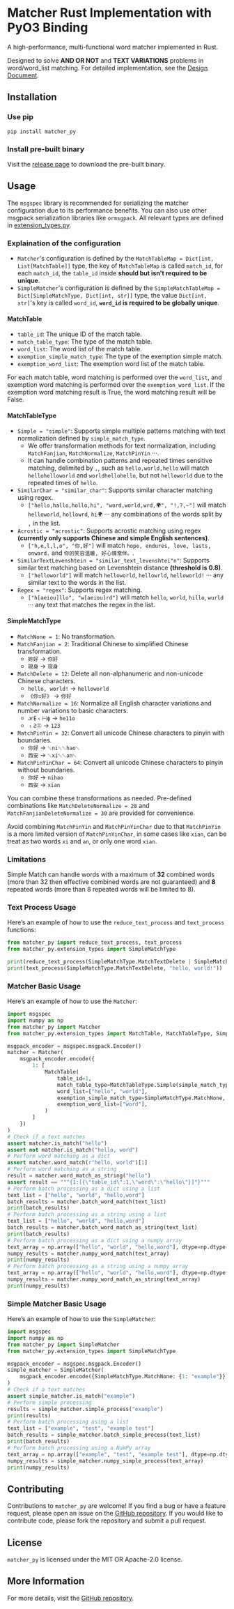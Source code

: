 # Matcher Rust Implementation with PyO3 Binding

A high-performance, multi-functional word matcher implemented in Rust.

Designed to solve **AND OR NOT** and **TEXT VARIATIONS** problems in word/word_list matching. For detailed implementation, see the [Design Document](../DESIGN.md).

## Installation

### Use pip

```shell
pip install matcher_py
```

### Install pre-built binary
Visit the [release page](https://github.com/Lips7/Matcher/releases) to download the pre-built binary.

## Usage

The `msgspec` library is recommended for serializing the matcher configuration due to its performance benefits. You can also use other msgpack serialization libraries like `ormsgpack`. All relevant types are defined in [extension_types.py](./matcher_py/extension_types.py).

### Explaination of the configuration

* `Matcher`'s configuration is defined by the `MatchTableMap = Dict[int, List[MatchTable]]` type, the key of `MatchTableMap` is called `match_id`, for each `match_id`, the `table_id` inside **should but isn't required to be unique**.
* `SimpleMatcher`'s configuration is defined by the `SimpleMatchTableMap = Dict[SimpleMatchType, Dict[int, str]]` type, the value `Dict[int, str]`'s key is called `word_id`, **`word_id` is required to be globally unique**.

#### MatchTable
* `table_id`: The unique ID of the match table.
* `match_table_type`: The type of the match table.
* `word_list`: The word list of the match table.
* `exemption_simple_match_type`: The type of the exemption simple match.
* `exemption_word_list`: The exemption word list of the match table.

For each match table, word matching is performed over the `word_list`, and exemption word matching is performed over the `exemption_word_list`. If the exemption word matching result is True, the word matching result will be False.

#### MatchTableType
* `Simple = "simple"`: Supports simple multiple patterns matching with text normalization defined by `simple_match_type`.
  * We offer transformation methods for text normalization, including `MatchFanjian`, `MatchNormalize`, `MatchPinYin` ···.
  * It can handle combination patterns and repeated times sensitive matching, delimited by `,`, such as `hello,world,hello` will match `hellohelloworld` and `worldhellohello`, but not `helloworld` due to the repeated times of `hello`.
* `SimilarChar = "similar_char"`: Supports similar character matching using regex.
  * `["hello,hallo,hollo,hi", "word,world,wrd,🌍", "!,?,~"]` will match `helloworld`, `hollowrd`, `hi🌍` ··· any combinations of the words split by `,` in the list.
* `Acrostic = "acrostic"`: Supports acrostic matching using regex **(currently only supports Chinese and simple English sentences)**.
  * `["h,e,l,l,o", "你,好"]` will match `hope, endures, love, lasts, onward.` and `你的笑容温暖, 好心情常伴。`.
* `SimilarTextLevenshtein = "similar_text_levenshtei"n"`: Supports similar text matching based on Levenshtein distance **(threshold is 0.8)**.
  * `["helloworld"]` will match `helloworld`, `hellowrld`, `helloworld!` ··· any similar text to the words in the list.
* `Regex = "regex"`: Supports regex matching.
  * `["h[aeiou]llo", "w[aeiou]rd"]` will match `hello`, `world`, `hillo`, `wurld` ··· any text that matches the regex in the list.

#### SimpleMatchType
* `MatchNone = 1`: No transformation.
* `MatchFanjian = 2`: Traditional Chinese to simplified Chinese transformation.
  * `妳好` -> `你好`
  * `現⾝` -> `现身`
* `MatchDelete = 12`: Delete all non-alphanumeric and non-unicode Chinese characters.
  * `hello, world!` -> `helloworld`
  * `《你∷好》` -> `你好`
* `MatchNormalize = 16`: Normalize all English character variations and number variations to basic characters.
  * `ℋЀ⒈㈠ϕ` -> `he11o`
  * `⒈Ƨ㊂` -> `123`
* `MatchPinYin = 32`: Convert all unicode Chinese characters to pinyin with boundaries.
  * `你好` -> `␀ni␀␀hao␀`
  * `西安` -> `␀xi␀␀an␀`
* `MatchPinYinChar = 64`: Convert all unicode Chinese characters to pinyin without boundaries.
  * `你好` -> `nihao`
  * `西安` -> `xian`

You can combine these transformations as needed. Pre-defined combinations like `MatchDeleteNormalize = 28` and `MatchFanjianDeleteNormalize = 30` are provided for convenience.

Avoid combining `MatchPinYin` and `MatchPinYinChar` due to that `MatchPinYin` is a more limited version of `MatchPinYinChar`, in some cases like `xian`, can be treat as two words `xi` and `an`, or only one word `xian`.

### Limitations
Simple Match can handle words with a maximum of **32** combined words (more than 32 then effective combined words are not guaranteed) and **8** repeated words (more than 8 repeated words will be limited to 8).

### Text Process Usage

Here’s an example of how to use the `reduce_text_process` and `text_process` functions:

```python
from matcher_py import reduce_text_process, text_process
from matcher_py.extension_types import SimpleMatchType

print(reduce_text_process(SimpleMatchType.MatchTextDelete | SimpleMatchType.MatchNormalize, "hello, world!"))
print(text_process(SimpleMatchType.MatchTextDelete, "hello, world!"))
```

### Matcher Basic Usage

Here’s an example of how to use the `Matcher`:

```python
import msgspec
import numpy as np
from matcher_py import Matcher
from matcher_py.extension_types import MatchTable, MatchTableType, SimpleMatchType

msgpack_encoder = msgspec.msgpack.Encoder()
matcher = Matcher(
    msgpack_encoder.encode({
        1: [
            MatchTable(
                table_id=1,
                match_table_type=MatchTableType.Simple(simple_match_type = SimpleMatchType.MatchFanjianDeleteNormalize),
                word_list=["hello", "world"],
                exemption_simple_match_type=SimpleMatchType.MatchNone,
                exemption_word_list=["word"],
            )
        ]
    })
)
# Check if a text matches
assert matcher.is_match("hello")
assert not matcher.is_match("hello, word")
# Perform word matching as a dict
assert matcher.word_match(r"hello, world")[1]
# Perform word matching as a string
result = matcher.word_match_as_string("hello")
assert result == """{1:[{\"table_id\":1,\"word\":\"hello\"}]"}"""
# Perform batch processing as a dict using a list
text_list = ["hello", "world", "hello,word"]
batch_results = matcher.batch_word_match(text_list)
print(batch_results)
# Perform batch processing as a string using a list
text_list = ["hello", "world", "hello,word"]
batch_results = matcher.batch_word_match_as_string(text_list)
print(batch_results)
# Perform batch processing as a dict using a numpy array
text_array = np.array(["hello", "world", "hello,word"], dtype=np.dtype("object"))
numpy_results = matcher.numpy_word_match(text_array)
print(numpy_results)
# Perform batch processing as a string using a numpy array
text_array = np.array(["hello", "world", "hello,word"], dtype=np.dtype("object"))
numpy_results = matcher.numpy_word_match_as_string(text_array)
print(numpy_results)
```

### Simple Matcher Basic Usage

Here’s an example of how to use the `SimpleMatcher`:

```python
import msgspec
import numpy as np
from matcher_py import SimpleMatcher
from matcher_py.extension_types import SimpleMatchType

msgpack_encoder = msgspec.msgpack.Encoder()
simple_matcher = SimpleMatcher(
    msgpack_encoder.encode({SimpleMatchType.MatchNone: {1: "example"}})
)
# Check if a text matches
assert simple_matcher.is_match("example")
# Perform simple processing
results = simple_matcher.simple_process("example")
print(results)
# Perform batch processing using a list
text_list = ["example", "test", "example test"]
batch_results = simple_matcher.batch_simple_process(text_list)
print(batch_results)
# Perform batch processing using a NumPy array
text_array = np.array(["example", "test", "example test"], dtype=np.dtype("object"))
numpy_results = simple_matcher.numpy_simple_process(text_array)
print(numpy_results)
```

## Contributing

Contributions to `matcher_py` are welcome! If you find a bug or have a feature request, please open an issue on the [GitHub repository](https://github.com/Lips7/Matcher). If you would like to contribute code, please fork the repository and submit a pull request.

## License

`matcher_py` is licensed under the MIT OR Apache-2.0 license.

## More Information

For more details, visit the [GitHub repository](https://github.com/Lips7/Matcher).